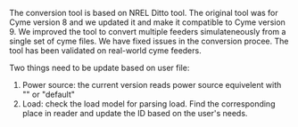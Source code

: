 The conversion tool is based on NREL Ditto tool. The original tool was for Cyme version 8 and we updated it and make it compatible to Cyme version 9. We improved the tool to convert multiple feeders simulateneously from a single set of cyme files. We have fixed issues in the conversion procee. The tool has been validated on real-world cyme feeders.

Two things need to be update based on user file:
1. Power source: the current version reads power source equivelent with "" or "default"
2. Load: check the load model for parsing load. 
Find the corresponding place in reader and update the ID based on the user's needs.